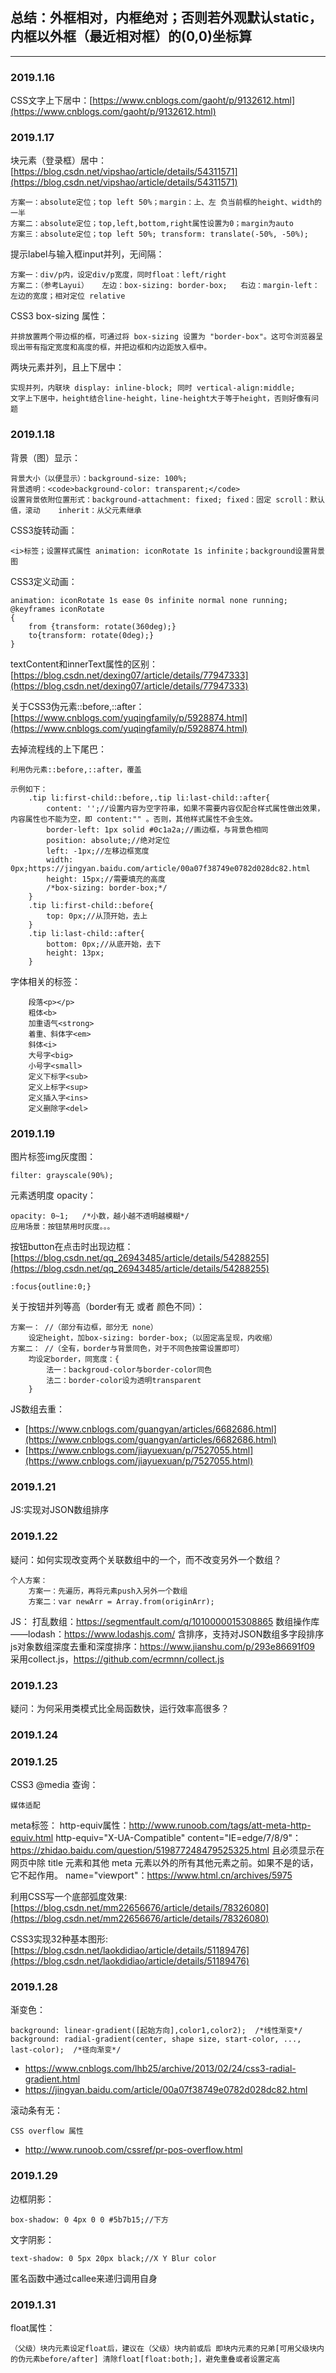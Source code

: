 ## 总结：外框相对，内框绝对；否则若外观默认static，内框以外框（最近相对框）的(0,0)坐标算
****
### 2019.1.16
CSS文字上下居中：[https://www.cnblogs.com/gaoht/p/9132612.html](https://www.cnblogs.com/gaoht/p/9132612.html)

### 2019.1.17
块元素（登录框）居中：[https://blog.csdn.net/vipshao/article/details/54311571](https://blog.csdn.net/vipshao/article/details/54311571)

    方案一：absolute定位；top left 50%；margin：上、左 负当前框的height、width的一半
    方案二：absolute定位；top,left,bottom,right属性设置为0；margin为auto
    方案三：absolute定位；top left 50%; transform: translate(-50%, -50%);

提示label与输入框input并列，无间隔：

    方案一：div/p内，设定div/p宽度，同时float：left/right
    方案二：（参考Layui）   左边：box-sizing: border-box;   右边：margin-left：左边的宽度；相对定位 relative

CSS3 box-sizing 属性：

    并排放置两个带边框的框，可通过将 box-sizing 设置为 "border-box"。这可令浏览器呈现出带有指定宽度和高度的框，并把边框和内边距放入框中。

两块元素并列，且上下居中：

    实现并列，内联块 display: inline-block; 同时 vertical-align:middle;
    文字上下居中，height结合line-height，line-height大于等于height，否则好像有问题

### 2019.1.18
背景（图）显示：

    背景大小（以便显示）：background-size: 100%;
    背景透明：<code>background-color: transparent;</code>
    设置背景依附位置形式：background-attachment: fixed; fixed：固定 scroll：默认值，滚动    inherit：从父元素继承

CSS3旋转动画：

    <i>标签；设置样式属性 animation: iconRotate 1s infinite；background设置背景图
CSS3定义动画：

    animation: iconRotate 1s ease 0s infinite normal none running;
    @keyframes iconRotate
    {
        from {transform: rotate(360deg);}
        to{transform: rotate(0deg);}
    }

textContent和innerText属性的区别：[https://blog.csdn.net/dexing07/article/details/77947333](https://blog.csdn.net/dexing07/article/details/77947333)

关于CSS3伪元素::before,::after：[https://www.cnblogs.com/yuqingfamily/p/5928874.html](https://www.cnblogs.com/yuqingfamily/p/5928874.html)

去掉流程线的上下尾巴：

    利用伪元素::before,::after，覆盖
~~~
示例如下：
    .tip li:first-child::before,.tip li:last-child::after{
        content: '';//设置内容为空字符串，如果不需要内容仅配合样式属性做出效果，内容属性也不能为空，即 content:"" 。否则，其他样式属性不会生效。
        border-left: 1px solid #0c1a2a;//画边框，与背景色相同
        position: absolute;//绝对定位
        left: -1px;//左移边框宽度
        width: 0px;https://jingyan.baidu.com/article/00a07f38749e0782d028dc82.html
        height: 15px;//需要填充的高度
        /*box-sizing: border-box;*/
    }
    .tip li:first-child::before{
        top: 0px;//从顶开始，去上
    }
    .tip li:last-child::after{
        bottom: 0px;//从底开始，去下
        height: 13px;
    }
~~~

字体相关的标签：
~~~
    段落<p></p>
    粗体<b>
    加重语气<strong>
    着重、斜体字<em>
    斜体<i>
    大号字<big>
    小号字<small>
    定义下标字<sub>
    定义上标字<sup>
    定义插入字<ins>
    定义删除字<del>
~~~

### 2019.1.19
图片标签img灰度图：

    filter: grayscale(90%);

元素透明度 opacity：

    opacity: 0~1;   /*小数，越小越不透明越模糊*/
    应用场景：按钮禁用时灰度。。。

按钮button在点击时出现边框：[https://blog.csdn.net/qq_26943485/article/details/54288255](https://blog.csdn.net/qq_26943485/article/details/54288255)
    
    :focus{outline:0;}

关于按钮并列等高（border有无 或者 颜色不同）：

    方案一： //（部分有边框，部分无 none）
        设定height，加box-sizing: border-box;（以固定高呈现，内收缩）
    方案二： //（全有，border与背景同色，对于不同色按需设置即可）
        均设定border，同宽度：{
            法一：backgroud-color与border-color同色
            法二：border-color设为透明transparent
        }

JS数组去重：

* [https://www.cnblogs.com/guangyan/articles/6682686.html](https://www.cnblogs.com/guangyan/articles/6682686.html)
* [https://www.cnblogs.com/jiayuexuan/p/7527055.html](https://www.cnblogs.com/jiayuexuan/p/7527055.html)

### 2019.1.21
JS:实现对JSON数组排序

### 2019.1.22
疑问：如何实现改变两个关联数组中的一个，而不改变另外一个数组？

    个人方案：
        方案一：先遍历，再将元素push入另外一个数组
        方案二：var newArr = Array.from(originArr);

JS：
    打乱数组：https://segmentfault.com/q/1010000015308865
    数组操作库——lodash：https://www.lodashjs.com/   含排序，支持对JSON数组多字段排序
    js对象数组深度去重和深度排序：https://www.jianshu.com/p/293e86691f09
        采用collect.js，https://github.com/ecrmnn/collect.js

### 2019.1.23
疑问：为何采用类模式比全局函数快，运行效率高很多？

### 2019.1.24

### 2019.1.25
CSS3 @media 查询：

    媒体适配

meta标签：
    http-equiv属性：http://www.runoob.com/tags/att-meta-http-equiv.html
    http-equiv="X-UA-Compatible" content="IE=edge/7/8/9"：
        https://zhidao.baidu.com/question/519877248479525325.html
        且必须显示在网页中除 title 元素和其他 meta 元素以外的所有其他元素之前。如果不是的话，它不起作用。
    name="viewport"：https://www.html.cn/archives/5975

利用CSS写一个底部弧度效果:[https://blog.csdn.net/mm22656676/article/details/78326080](https://blog.csdn.net/mm22656676/article/details/78326080)

CSS3实现32种基本图形:[https://blog.csdn.net/laokdidiao/article/details/51189476](https://blog.csdn.net/laokdidiao/article/details/51189476)

### 2019.1.28
渐变色：

    background: linear-gradient([起始方向],color1,color2);  /*线性渐变*/
    background: radial-gradient(center, shape size, start-color, ..., last-color);  /*径向渐变*/
* https://www.cnblogs.com/lhb25/archive/2013/02/24/css3-radial-gradient.html
* https://jingyan.baidu.com/article/00a07f38749e0782d028dc82.html

滚动条有无：

    CSS overflow 属性
* http://www.runoob.com/cssref/pr-pos-overflow.html

### 2019.1.29
边框阴影：

    box-shadow: 0 4px 0 0 #5b7b15;//下方
文字阴影：

    text-shadow: 0 5px 20px black;//X Y Blur color

匿名函数中通过callee来递归调用自身

### 2019.1.31
float属性：

    （父级）块内元素设定float后，建议在（父级）块内前或后 即块内元素的兄弟[可用父级块内的伪元素before/after] 清除float[float:both;]，避免重叠或者设置定高
